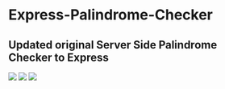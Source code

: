 # Express-Palindrome-Checker
## Updated original Server Side Palindrome Checker to Express
<img src="https://github.com/betheld/palindromeExpress/blob/7aeae0e37177c8ff95ab9431c69dce4140e7ebeb/public/img/paliExpressSS.png">
<img src="https://github.com/betheld/palindromeExpress/blob/b6a3e9c9ccd756b5006b435d75e3fe8d079f9cc4/public/img/paliExpressRacecar.png">
<img src="https://github.com/betheld/palindromeExpress/blob/b6a3e9c9ccd756b5006b435d75e3fe8d079f9cc4/public/img/paliExpressMustang.png">
